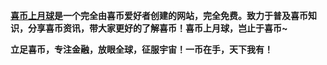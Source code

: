 **[喜币上月球](https://hcntomoon.github.io/)是一个完全由喜币爱好者创建的网站，完全免费。致力于普及喜币知识，分享喜币资讯，带大家更好的了解喜币！喜币上月球，岂止于喜币~**


**立足喜币，专注金融，放眼全球，征服宇宙！一币在手，天下我有！**